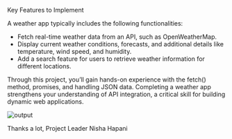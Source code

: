 Key Features to Implement

A weather app typically includes the following functionalities:
- Fetch real-time weather data from an API, such as OpenWeatherMap.
- Display current weather conditions, forecasts, and additional details like temperature, wind speed, and humidity.
- Add a search feature for users to retrieve weather information for different locations.

Through this project, you’ll gain hands-on experience with the fetch() method, promises, and handling JSON data. 
Completing a weather app strengthens your understanding of API integration, a critical skill for building dynamic web applications.

![output](https://github.com/user-attachments/assets/4ecb3147-4892-49ae-bbb5-24a5147be73d)

Thanks a lot,
Project Leader
Nisha Hapani
